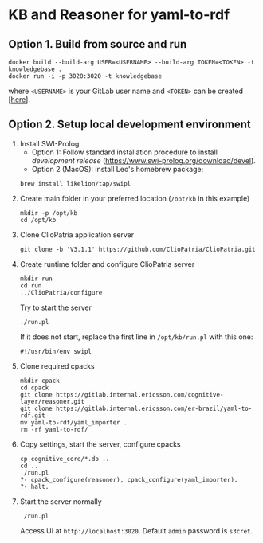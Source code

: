 # KB and Reasoner for yaml-to-rdf

## Option 1. Build from source and run

```
docker build --build-arg USER=<USERNAME> --build-arg TOKEN=<TOKEN> -t knowledgebase .
docker run -i -p 3020:3020 -t knowledgebase
```

where `<USERNAME>` is your GitLab user name and `<TOKEN>` can be created [[here](https://gitlab.internal.ericsson.com/-/profile/personal_access_tokens)].

## Option 2. Setup local development environment

1. Install SWI-Prolog
   * Option 1: Follow standard installation procedure to install _development release_ (https://www.swi-prolog.org/download/devel).
   * Option 2 (MacOS): install Leo's homebrew package:
   ```
   brew install likelion/tap/swipl
   ```
2. Create main folder in your preferred location (`/opt/kb` in this example)
   ```
   mkdir -p /opt/kb
   cd /opt/kb
   ```
3. Clone ClioPatria application server
   ```
   git clone -b 'V3.1.1' https://github.com/ClioPatria/ClioPatria.git
   ```
4. Create runtime folder and configure ClioPatria server
   ```
   mkdir run
   cd run
   ../ClioPatria/configure
   ```
   Try to start the server
   ```
   ./run.pl
   ```
   If it does not start, replace the first line in `/opt/kb/run.pl` with this one:
   ```
   #!/usr/bin/env swipl
   ```
5. Clone required cpacks
   ```
   mkdir cpack
   cd cpack
   git clone https://gitlab.internal.ericsson.com/cognitive-layer/reasoner.git
   git clone https://gitlab.internal.ericsson.com/er-brazil/yaml-to-rdf.git
   mv yaml-to-rdf/yaml_importer .
   rm -rf yaml-to-rdf/
   ```
6. Copy settings, start the server, configure cpacks
   ```
   cp cognitive_core/*.db ..
   cd ..
   ./run.pl
   ?- cpack_configure(reasoner), cpack_configure(yaml_importer).
   ?- halt.
   ```
7. Start the server normally
   ```
   ./run.pl
   ```
   Access UI at `http://localhost:3020`. Default `admin` password is `s3cret`.


